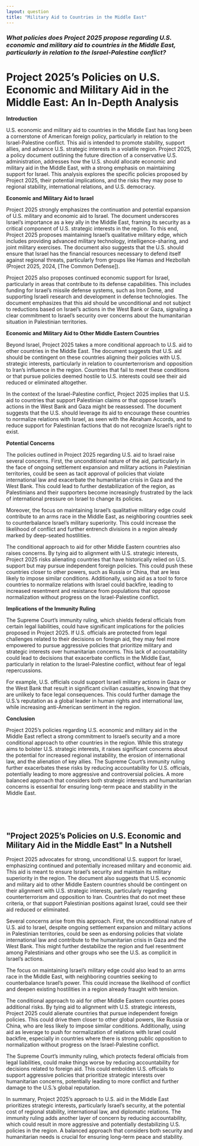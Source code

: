 ```yaml
---
layout: question
title: "Military Aid to Countries in the Middle East"
---
```


### *What policies does Project 2025 propose regarding U.S. economic and military aid to countries in the Middle East, particularly in relation to the Israel-Palestine conflict?*


# Project 2025’s Policies on U.S. Economic and Military Aid in the Middle East: An In-Depth Analysis

**Introduction**

U.S. economic and military aid to countries in the Middle East has long been a cornerstone of American foreign policy, particularly in relation to the Israel-Palestine conflict. This aid is intended to promote stability, support allies, and advance U.S. strategic interests in a volatile region. Project 2025, a policy document outlining the future direction of a conservative U.S. administration, addresses how the U.S. should allocate economic and military aid in the Middle East, with a strong emphasis on maintaining support for Israel. This analysis explores the specific policies proposed by Project 2025, their potential implications, and the risks they may pose to regional stability, international relations, and U.S. democracy.

**Economic and Military Aid to Israel**

Project 2025 strongly emphasizes the continuation and potential expansion of U.S. military and economic aid to Israel. The document underscores Israel’s importance as a key ally in the Middle East, framing its security as a critical component of U.S. strategic interests in the region. To this end, Project 2025 proposes maintaining Israel’s qualitative military edge, which includes providing advanced military technology, intelligence-sharing, and joint military exercises. The document also suggests that the U.S. should ensure that Israel has the financial resources necessary to defend itself against regional threats, particularly from groups like Hamas and Hezbollah (Project 2025, 2024, [The Common Defense]).

Project 2025 also proposes continued economic support for Israel, particularly in areas that contribute to its defense capabilities. This includes funding for Israel’s missile defense systems, such as Iron Dome, and supporting Israeli research and development in defense technologies. The document emphasizes that this aid should be unconditional and not subject to reductions based on Israel’s actions in the West Bank or Gaza, signaling a clear commitment to Israel’s security over concerns about the humanitarian situation in Palestinian territories.

**Economic and Military Aid to Other Middle Eastern Countries**

Beyond Israel, Project 2025 takes a more conditional approach to U.S. aid to other countries in the Middle East. The document suggests that U.S. aid should be contingent on these countries aligning their policies with U.S. strategic interests, particularly in relation to counterterrorism and opposition to Iran’s influence in the region. Countries that fail to meet these conditions or that pursue policies deemed hostile to U.S. interests could see their aid reduced or eliminated altogether.

In the context of the Israel-Palestine conflict, Project 2025 implies that U.S. aid to countries that support Palestinian claims or that oppose Israel’s actions in the West Bank and Gaza might be reassessed. The document suggests that the U.S. should leverage its aid to encourage these countries to normalize relations with Israel, as seen with the Abraham Accords, and to reduce support for Palestinian factions that do not recognize Israel’s right to exist.

**Potential Concerns**

The policies outlined in Project 2025 regarding U.S. aid to Israel raise several concerns. First, the unconditional nature of the aid, particularly in the face of ongoing settlement expansion and military actions in Palestinian territories, could be seen as tacit approval of policies that violate international law and exacerbate the humanitarian crisis in Gaza and the West Bank. This could lead to further destabilization of the region, as Palestinians and their supporters become increasingly frustrated by the lack of international pressure on Israel to change its policies.

Moreover, the focus on maintaining Israel’s qualitative military edge could contribute to an arms race in the Middle East, as neighboring countries seek to counterbalance Israel’s military superiority. This could increase the likelihood of conflict and further entrench divisions in a region already marked by deep-seated hostilities.

The conditional approach to aid for other Middle Eastern countries also raises concerns. By tying aid to alignment with U.S. strategic interests, Project 2025 risks alienating countries that have historically relied on U.S. support but may pursue independent foreign policies. This could push these countries closer to other powers, such as Russia or China, that are less likely to impose similar conditions. Additionally, using aid as a tool to force countries to normalize relations with Israel could backfire, leading to increased resentment and resistance from populations that oppose normalization without progress on the Israel-Palestine conflict.

**Implications of the Immunity Ruling**

The Supreme Court’s immunity ruling, which shields federal officials from certain legal liabilities, could have significant implications for the policies proposed in Project 2025. If U.S. officials are protected from legal challenges related to their decisions on foreign aid, they may feel more empowered to pursue aggressive policies that prioritize military and strategic interests over humanitarian concerns. This lack of accountability could lead to decisions that exacerbate conflicts in the Middle East, particularly in relation to the Israel-Palestine conflict, without fear of legal repercussions.

For example, U.S. officials could support Israeli military actions in Gaza or the West Bank that result in significant civilian casualties, knowing that they are unlikely to face legal consequences. This could further damage the U.S.’s reputation as a global leader in human rights and international law, while increasing anti-American sentiment in the region.

**Conclusion**

Project 2025’s policies regarding U.S. economic and military aid in the Middle East reflect a strong commitment to Israel’s security and a more conditional approach to other countries in the region. While this strategy aims to bolster U.S. strategic interests, it raises significant concerns about the potential for increased regional instability, the erosion of international law, and the alienation of key allies. The Supreme Court’s immunity ruling further exacerbates these risks by reducing accountability for U.S. officials, potentially leading to more aggressive and controversial policies. A more balanced approach that considers both strategic interests and humanitarian concerns is essential for ensuring long-term peace and stability in the Middle East.

<br><br><br>

## <span id="nutshell">"Project 2025’s Policies on U.S. Economic and Military Aid in the Middle East" In a Nutshell</span>

Project 2025 advocates for strong, unconditional U.S. support for Israel, emphasizing continued and potentially increased military and economic aid. This aid is meant to ensure Israel’s security and maintain its military superiority in the region. The document also suggests that U.S. economic and military aid to other Middle Eastern countries should be contingent on their alignment with U.S. strategic interests, particularly regarding counterterrorism and opposition to Iran. Countries that do not meet these criteria, or that support Palestinian positions against Israel, could see their aid reduced or eliminated.

Several concerns arise from this approach. First, the unconditional nature of U.S. aid to Israel, despite ongoing settlement expansion and military actions in Palestinian territories, could be seen as endorsing policies that violate international law and contribute to the humanitarian crisis in Gaza and the West Bank. This might further destabilize the region and fuel resentment among Palestinians and other groups who see the U.S. as complicit in Israel’s actions.

The focus on maintaining Israel’s military edge could also lead to an arms race in the Middle East, with neighboring countries seeking to counterbalance Israel’s power. This could increase the likelihood of conflict and deepen existing hostilities in a region already fraught with tension.

The conditional approach to aid for other Middle Eastern countries poses additional risks. By tying aid to alignment with U.S. strategic interests, Project 2025 could alienate countries that pursue independent foreign policies. This could drive them closer to other global powers, like Russia or China, who are less likely to impose similar conditions. Additionally, using aid as leverage to push for normalization of relations with Israel could backfire, especially in countries where there is strong public opposition to normalization without progress on the Israel-Palestine conflict.

The Supreme Court’s immunity ruling, which protects federal officials from legal liabilities, could make things worse by reducing accountability for decisions related to foreign aid. This could embolden U.S. officials to support aggressive policies that prioritize strategic interests over humanitarian concerns, potentially leading to more conflict and further damage to the U.S.’s global reputation.

In summary, Project 2025’s approach to U.S. aid in the Middle East prioritizes strategic interests, particularly Israel’s security, at the potential cost of regional stability, international law, and diplomatic relations. The immunity ruling adds another layer of concern by reducing accountability, which could result in more aggressive and potentially destabilizing U.S. policies in the region. A balanced approach that considers both security and humanitarian needs is crucial for ensuring long-term peace and stability.
